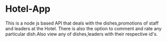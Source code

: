 # Hotel-App
This is a node js based API that deals with the dishes,promotions of staff and leaders at the Hotel.
There is also the option to comment and rate any particular dish.Also view any of dishes,leaders with their respective id's.
